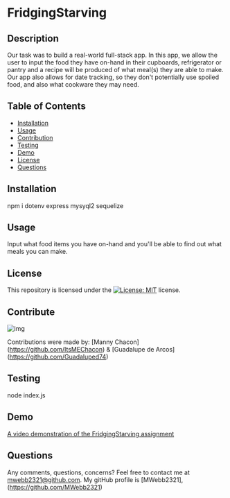 # FridgingStarving

## Description

Our task was to build a real-world full-stack app. In this app, we allow the user to input the food they have on-hand in their cupboards, refrigerator or pantry and a recipe will be produced of what meal(s) they are able to make. Our app also allows for date tracking, so they don't potentially use spoiled food, and also what cookware they may need.

## Table of Contents

- [Installation](#installation)
- [Usage](#usage)
- [Contribution](#contribute)
- [Testing](#tests)
- [Demo](#demo)
- [License](#license)
- [Questions](#questions)

## Installation

npm i dotenv express mysyql2 sequelize

## Usage

Input what food items you have on-hand and you'll be able to find out what meals you can make.

## License

This repository is licensed under the [![License: MIT](https://img.shields.io/badge/License-MIT-yellow.svg)](https://opensource.org/licenses/MIT) license.

## Contribute

![img](https://img.shields.io/github/contributors/Mwebb2321/FridgingStarving)

Contributions were made by: [Manny Chacon] (https://github.com/ItsMEChacon) & [Guadalupe de Arcos] (https://github.com/Guadaluped74)

## Testing

node index.js

## Demo

<a href=''> A video demonstration of the FridgingStarving assignment </a>

## Questions

Any comments, questions, concerns? Feel free to contact me at [mwebb2321@github.com](maito:mwebb2321@github.com).
My gitHub profile is [MWebb2321], (https://github.com/MWebb2321)

